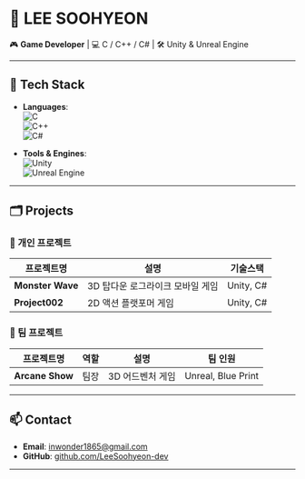 <!--
**LeeSoohyeon-dev/LeeSoohyeon-dev** is a ✨ _special_ ✨ repository because its `README.md` (this file) appears on your GitHub profile.

Here are some ideas to get you started:

- 🔭 I’m currently working on ...
- 🌱 I’m currently learning ...
- 👯 I’m looking to collaborate on ...
- 🤔 I’m looking for help with ...
- 💬 Ask me about ...
- 📫 How to reach me: ...
- 😄 Pronouns: ...
- ⚡ Fun fact: ...
-->
# 👾 LEE SOOHYEON

🎮 **Game Developer** | 💻 C / C++ / C# | 🛠 Unity & Unreal Engine

---

## 🔧 Tech Stack

- **Languages**:  
  ![C](https://img.shields.io/badge/C-00599C?style=flat&logo=c&logoColor=white)  
  ![C++](https://img.shields.io/badge/C++-00599C?style=flat&logo=c%2B%2B&logoColor=white)  
  ![C#](https://img.shields.io/badge/C%23-239120?style=flat&logo=c-sharp&logoColor=white)

- **Tools & Engines**:  
  ![Unity](https://img.shields.io/badge/Unity-000000?style=flat&logo=unity&logoColor=white)  
  ![Unreal Engine](https://img.shields.io/badge/Unreal-313131?style=flat&logo=unreal-engine&logoColor=white)

---

## 🗂 Projects

### 🔹 개인 프로젝트

| 프로젝트명 | 설명 | 기술스택 |
|-----------|------|----------|
| **Monster Wave** | 3D 탑다운 로그라이크 모바일 게임 | Unity, C# |
| **Project002** | 2D 액션 플랫포머 게임 | Unity, C# |


### 🔸 팀 프로젝트

| 프로젝트명 | 역할 | 설명 | 팀 인원 |
|-----------|------|------|---------|
| **Arcane Show** | 팀장 | 3D 어드벤처 게임 | Unreal, Blue Print | 3명 |

---

## 📫 Contact

- **Email**: inwonder1865@gmail.com  
- **GitHub**: [github.com/LeeSoohyeon-dev](https://github.com/LeeSoohyeon-dev)  

---

